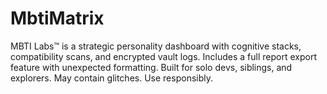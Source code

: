 # MbtiMatrix
MBTI Labs™ is a strategic personality dashboard with cognitive stacks, compatibility scans, and encrypted vault logs. Includes a full report export feature with unexpected formatting. Built for solo devs, siblings, and explorers. May contain glitches. Use responsibly.
